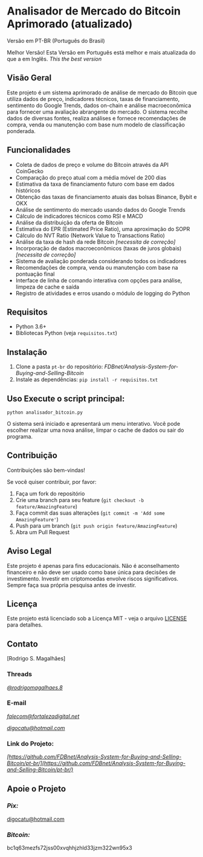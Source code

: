 # Analisador de Mercado do Bitcoin Aprimorado (atualizado) 
Versão em PT-BR (Português do Brasil)

Melhor Versão! Esta Versão em Português está melhor e mais atualizada do que a em Inglês. _This the best version_

## Visão Geral 
Este projeto é um sistema aprimorado de análise de mercado do Bitcoin que utiliza dados de preço, indicadores técnicos, taxas de financiamento, sentimento do Google Trends, dados on-chain e análise macroeconômica para fornecer uma avaliação abrangente do mercado. O sistema recolhe dados de diversas fontes, realiza análises e fornece recomendações de compra, venda ou manutenção com base num modelo de classificação ponderada.

## Funcionalidades 
- Coleta de dados de preço e volume do Bitcoin através da API CoinGecko 
- Comparação do preço atual com a média móvel de 200 dias 
- Estimativa da taxa de financiamento futuro com base em dados históricos 
- Obtenção das taxas de financiamento atuais das bolsas Binance, Bybit e OKX 
- Análise de sentimento do mercado usando dados do Google Trends 
- Cálculo de indicadores técnicos como RSI e MACD 
- Análise da distribuição da oferta de Bitcoin 
- Estimativa do EPR (Estimated Price Ratio), uma aproximação do SOPR 
- Cálculo do NVT Ratio (Network Value to Transactions Ratio) 
- Análise da taxa de hash da rede Bitcoin _[necessita de correção]_ 
- Incorporação de dados macroeconômicos (taxas de juros globais) _[necessita de correção]_ 
- Sistema de avaliação ponderada considerando todos os indicadores 
- Recomendações de compra, venda ou manutenção com base na pontuação final 
- Interface de linha de comando interativa com opções para análise, limpeza de cache e saída 
- Registro de atividades e erros usando o módulo de logging do Python

## Requisitos 
- Python 3.6+ 
- Bibliotecas Python (veja `requisitos.txt`)

## Instalação 
1. Clone a pasta ```pt-br``` do repositório: _FDBnet/Analysis-System-for-Buying-and-Selling-Bitcoin_ 
2. Instale as dependências: ``` pip install -r requisitos.txt ```

## Uso Execute o script principal: 
``` python analisador_bitcoin.py ``` 

O sistema será iniciado e apresentará um menu interativo. Você pode escolher realizar uma nova análise, limpar o cache de dados ou sair do programa.

## Contribuição
Contribuições são bem-vindas! 

Se você quiser contribuir, por favor: 
1. Faça um fork do repositório
2. Crie uma branch para seu feature (`git checkout -b feature/AmazingFeature`)
3. Faça commit das suas alterações (`git commit -m 'Add some AmazingFeature'`)
4. Push para um branch (`git push origin feature/AmazingFeature`)
5. Abra um Pull Request

## Aviso Legal 
Este projeto é apenas para fins educacionais. Não é aconselhamento financeiro e não deve ser usado como base única para decisões de investimento. Investir em criptomoedas envolve riscos significativos. Sempre faça sua própria pesquisa antes de investir.

## Licença 
Este projeto está licenciado sob a Licença MIT - veja o arquivo [LICENSE](LICENSE) para detalhes.

## Contato
[Rodrigo S. Magalhães]

### Threads
*[@rodrigomagalhaes.8](https://www.threads.net/@rodrigomagalhaes.8)*

### E-mail
*falecom@fortalezadigital.net*

*digocatu@hotmail.com*

### Link do Projeto:
*[https://github.com/FDBnet/Analysis-System-for-Buying-and-Selling-Bitcoin/pt-br/](https://github.com/FDBnet/Analysis-System-for-Buying-and-Selling-Bitcoin/pt-br/)*

## Apoie o Projeto

### *Pix:*
digocatu@hotmail.com

### *Bitcoin:*
bc1q63mezfs72jss00xvqhhjzhld33jzm322wn95x3
